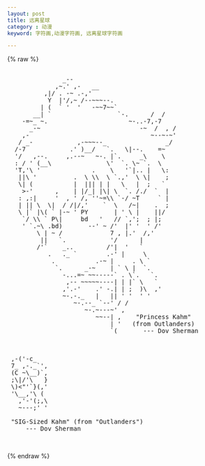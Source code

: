 ```yaml
---
layout: post
title: 远离星球
category : 动漫
keyword: 字符画,动漫字符画, 远离星球字符画

---
```

{% raw %}
<pre>

               _--
             ,~.' ,-   __ 
          ,|/ . -~ .-,'
           Y  |'/,~ /--~~~--.
         | (  ` '  '   -~~7~~`
       __| `                  `-.      /  /
    -=~_ ~.                      ~-..-7,-7
      _-~                           -~  /  , /
    ,-                                 ~--~-~'
   / _-            ,-~~~--_                _/
  /-7            .' )__/   `.   \|--.    =~
  '/   ,--.     ,.--~   ~-. |`.     _\    \
  : / ' (__\               \'  `. \~ `.  \  
  'T,'\ '              .    \   '`|.. |   \:
   ||\ '          .  \ \\  \ `.,'  \ \|    ;
   \| (           |  ||| | |   \   |  ;   `
    >-'      ,    | |/_| |\| \  `. /./  `  |
   : ,:|     '  , ' /, ''~=\\ `-/ ~T     ` |
   | || \  \|  / /|/,'    `  \   /~|    .  ;
   \ |` |\( ` |-~ ' PY       | ' \ |    ||/
    `/ \\ ` P\|     bd   '   // `,';  ; |;
    ' `.~\ .bd)       --' ~ /'  |' '  ' /'
        \ | ~ /             7 , |.'  /,'
         ||   `.            '/      |
        /'`    _..         /'|  '   `
           .   ._ `        .-' |     \
            .           .-~ |     . \ `
             `.      _-~    | ` \ |  `.
               -...=~ ~~-----` . \`.   `.
                ,-- ~~~~~----| | |` \   `
               ,'.-'    .' -.| | ;  )\  ,'
               ~-.-._   |   || ' '  ' '
                  ~-.--_ `--' / /
                     ~-.~---~' ,
                        ~~--| ,    "Princess Kahm"
                            | '   (from Outlanders)
                            `(       --- Dov Sherman



 ,-('-c_
 7_ ,-._`',
 (C ~\__)`,
 ;\|/'\   }
 \)<"'`}(,'
 '\__,'\ (
   ,'-'(;,\
   ~---;' '

 "SIG-Sized Kahm" (from "Outlanders")
     --- Dov Sherman

 </pre>
{% endraw %}
